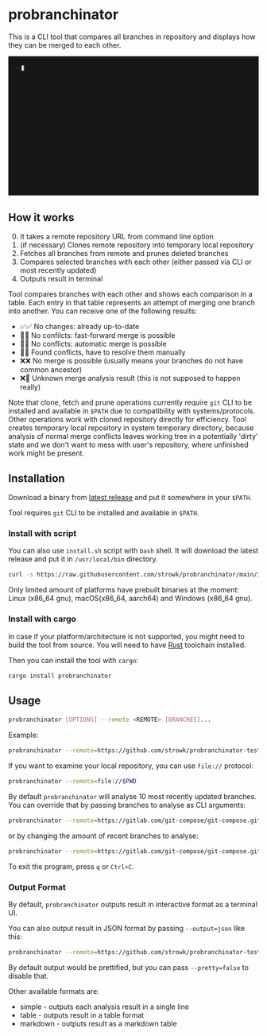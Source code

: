 # probranchinator

This is a CLI tool that compares all branches in repository and displays how they can be merged to each other.

![Gif](./vhs/base.gif)

## How it works

0. It takes a remote repository URL from command line option
1. (if necessary) Clones remote repository into temporary local repository
2. Fetches all branches from remote and prunes deleted branches
3. Compares selected branches with each other (either passed via CLI or most recently updated)
4. Outputs result in terminal

Tool compares branches with each other and shows each comparison in a table.
Each entry in that table represents an attempt of merging one branch into another.
You can receive one of the following results:

- ✅✅ No changes: already up-to-date
- 🚀✅ No confilcts: fast-forward merge is possible
- 🤝✅ No conflicts: automatic merge is possible
- 🚧🔧 Found conflicts, have to resolve them manually
- ❌❌ No merge is possible (usually means your branches do not have common ancestor)
- ❌🤔 Unknown merge analysis result (this is not supposed to happen really)

Note that clone, fetch and prune operations currently require `git` CLI to be installed and available in `$PATH` due to compatibility with systems/protocols. Other operations work with cloned repository directly for efficiency. Tool creates temporary local repository in system temporary directory, because analysis of normal merge conflicts leaves working tree in a potentially 'dirty' state and we don't want to mess with user's repository, where unfinished work might be present.

## Installation

Download a binary from [latest release](https://github.com/strowk/probranchinator/releases) and put it somewhere in your `$PATH`.

Tool requires `git` CLI to be installed and available in `$PATH`.

### Install with script

You can also use `install.sh` script with `bash` shell.
It will download the latest release and put it in `/usr/local/bin` directory.

```bash
curl -s https://raw.githubusercontent.com/strowk/probranchinator/main/install.sh | bash
```

Only limited amount of platforms have prebuilt binaries at the moment: Linux (x86_64 gnu), macOS(x86_64, aarch64) and Windows (x86_64 gnu).

### Install with cargo

In case if your platform/architecture is not supported, you might need to build the tool from source.
You will need to have [Rust](https://www.rust-lang.org/tools/install) toolchain installed.

Then you can install the tool with `cargo`:

```bash
cargo install probranchinator
```

## Usage

```bash
probranchinator [OPTIONS] --remote <REMOTE> [BRANCHES]...
```

Example:

```bash
probranchinator --remote=https://github.com/strowk/probranchinator-test.git
```

If you want to examine your local repository, you can use `file://` protocol:

```bash
probranchinator --remote=file://$PWD
```

By default `probranchinator` will analyse 10 most recently updated branches.
You can override that by passing branches to analyse as CLI arguments:

```bash
probranchinator --remote=https://gitlab.com/git-compose/git-compose.git master test-branch-2
```

or by changing the amount of recent branches to analyse:

```bash
probranchinator --remote=https://gitlab.com/git-compose/git-compose.git --recent=2
```

To exit the program, press `q` or `Ctrl+C`.

### Output Format

By default, `probranchinator` outputs result in interactive format as a terminal UI.

You can also output result in JSON format by passing `--output=json` like this:

```bash
probranchinator --remote=https://github.com/strowk/probranchinator-test.git --output=json
```

By default output would be prettified, but you can pass `--pretty=false` to disable that.

Other available formats are:

- simple - outputs each analysis result in a single line
- table - outputs result in a table format
- markdown - outputs result as a markdown table

